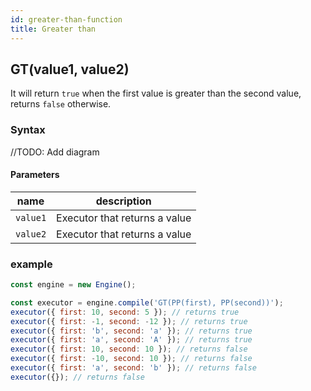 ```yaml
---
id: greater-than-function
title: Greater than
---
```


## GT(value1, value2)

It will return `true` when the first value is greater than the second value, returns `false` otherwise.

### Syntax

//TODO: Add diagram

#### Parameters

| name     | description                   |
| -------- | ----------------------------- |
| `value1` | Executor that returns a value |
| `value2` | Executor that returns a value |

### example

```javascript
const engine = new Engine();

const executor = engine.compile('GT(PP(first), PP(second))');
executor({ first: 10, second: 5 }); // returns true
executor({ first: -1, second: -12 }); // returns true
executor({ first: 'b', second: 'a' }); // returns true
executor({ first: 'a', second: 'A' }); // returns true
executor({ first: 10, second: 10 }); // returns false
executor({ first: -10, second: 10 }); // returns false
executor({ first: 'a', second: 'b' }); // returns false
executor({}); // returns false
```
